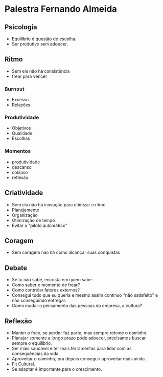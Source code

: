 # Palestra Fernando Almeida

## Psicologia
- Equilíbrio é questão de escolha.
- Ser produtivo sem adoecer.


## Ritmo
- Sem ele não há consistência
- frear para vencer

### Burnout
- Excesso
- Relações

### Produtividade
- Objetivos
- Qualidade
- Escolhas

### Momentos
- produtividade
- descanso
- colapso
- reflexão


## Criatividade
- Sem ela não há inovação para otimizar o ritmo
- Planejamento
- Organização
- Otimização de tempo
- Evitar o "piloto automático"


## Coragem
- Sem coragem não há como alcançar suas conquistas


## Debate
- Se tu não sabe, encosta em quem sabe
- Como saber o momento de frear?
- Como controlar fatores externos?
- Consegui tudo que eu queria e mesmo assim continuo "não satisfeito" e não conseguindo entregar.
- Como mudar o pensamento das pessoas da empresa, a cultura?

## Reflexão
- Manter o foco, se perder faz parte, mas sempre retome o caminho.
- Planejar somente a longo prazo pode adoecer, precisamos buscar sempre o equilíbrio.
- Ser mais saudável é ter mais ferramentas para lidar com as consequências da vida.
- Aproveitar o caminho, pra depois conseguir aproveitar mais ainda.
- Fit Cultural.
- Se adaptar é importante para o crescimento.




























